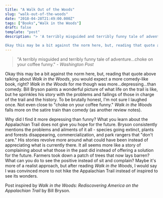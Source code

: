 ```yaml
---
title: "A Walk Out of the Woods"
slug: "walk-out-of-the-woods"
date: "2018-04-28T21:49:00.000Z"
tags: ["Books","Walk in the Woods"]
draft: false
template: "post"
description: "> 'A terribly misguided and terribly funny tale of adventure...choke on your coffee funny.' - *Washington Post*

Okay this may be a bit against the norm here, but, reading that quote above talking..."
---
```


> "A terribly misguided and terribly funny tale of adventure...choke on your coffee funny." - *Washington Post*

Okay this may be a bit against the norm here, but, reading that quote above talking about *Walk in the Woods*, you would expect a more comedy-like book, right? *Walk in the Woods* for me though was more...depressing...than comedy. Bill Bryson paints a wonderful picture of what life on the trail is like, but he sprinkles his story with the problems and failings of those in charge of the trail and the history. To be brutally honest, I'm not sure I laughed once. Not even close to "choke on your coffee funny." *Walk in the Woods* falls more on the satire train than comedy (as another review notes).

Why did I find it more depressing than funny? What you learn about the Appalachian Trail does not give you hope for the future. Bryson consistently mentions the problems and ailments of it all - species going extinct, plants and forests disappearing, commercialization, and park rangers that "don't care." His stories revolve more around what could have been instead of appreciating what is currently there. It all seems more like a story of complaining about what those in the past did instead of offering a solution for the future. Farmers took down a patch of trees that now lays barren? What can you do to see the positive instead of sit and complain? Maybe it's more of a realist approach, but after reading *Walk in the Woods*, I would say I was convinced more to not hike the Appalachian Trail instead of inspired to see its wonders.


Post inspired by *Walk in the Woods: Rediscovering America on the Appalachian Trail* by Bill Bryson.
